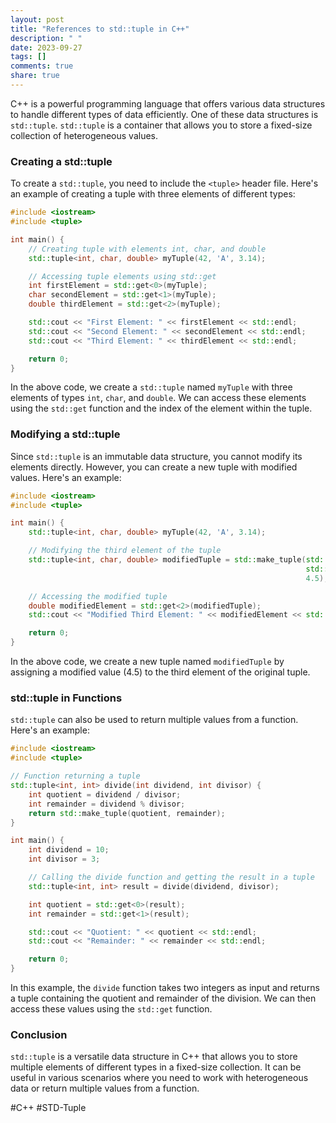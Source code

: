 ```yaml
---
layout: post
title: "References to std::tuple in C++"
description: " "
date: 2023-09-27
tags: []
comments: true
share: true
---
```


C++ is a powerful programming language that offers various data structures to handle different types of data efficiently. One of these data structures is `std::tuple`. `std::tuple` is a container that allows you to store a fixed-size collection of heterogeneous values.

### Creating a std::tuple
To create a `std::tuple`, you need to include the `<tuple>` header file. Here's an example of creating a tuple with three elements of different types:

```cpp
#include <iostream>
#include <tuple>

int main() {
    // Creating tuple with elements int, char, and double
    std::tuple<int, char, double> myTuple(42, 'A', 3.14);

    // Accessing tuple elements using std::get
    int firstElement = std::get<0>(myTuple);
    char secondElement = std::get<1>(myTuple);
    double thirdElement = std::get<2>(myTuple);

    std::cout << "First Element: " << firstElement << std::endl;
    std::cout << "Second Element: " << secondElement << std::endl;
    std::cout << "Third Element: " << thirdElement << std::endl;

    return 0;
}
```

In the above code, we create a `std::tuple` named `myTuple` with three elements of types `int`, `char`, and `double`. We can access these elements using the `std::get` function and the index of the element within the tuple.

### Modifying a std::tuple
Since `std::tuple` is an immutable data structure, you cannot modify its elements directly. However, you can create a new tuple with modified values. Here's an example:

```cpp
#include <iostream>
#include <tuple>

int main() {
    std::tuple<int, char, double> myTuple(42, 'A', 3.14);

    // Modifying the third element of the tuple
    std::tuple<int, char, double> modifiedTuple = std::make_tuple(std::get<0>(myTuple),
                                                                  std::get<1>(myTuple),
                                                                  4.5);

    // Accessing the modified tuple
    double modifiedElement = std::get<2>(modifiedTuple);
    std::cout << "Modified Third Element: " << modifiedElement << std::endl;

    return 0;
}
```

In the above code, we create a new tuple named `modifiedTuple` by assigning a modified value (4.5) to the third element of the original tuple.

### std::tuple in Functions
`std::tuple` can also be used to return multiple values from a function. Here's an example:

```cpp
#include <iostream>
#include <tuple>

// Function returning a tuple
std::tuple<int, int> divide(int dividend, int divisor) {
    int quotient = dividend / divisor;
    int remainder = dividend % divisor;
    return std::make_tuple(quotient, remainder);
}

int main() {
    int dividend = 10;
    int divisor = 3;

    // Calling the divide function and getting the result in a tuple
    std::tuple<int, int> result = divide(dividend, divisor);

    int quotient = std::get<0>(result);
    int remainder = std::get<1>(result);

    std::cout << "Quotient: " << quotient << std::endl;
    std::cout << "Remainder: " << remainder << std::endl;

    return 0;
}
```

In this example, the `divide` function takes two integers as input and returns a tuple containing the quotient and remainder of the division. We can then access these values using the `std::get` function.

### Conclusion
`std::tuple` is a versatile data structure in C++ that allows you to store multiple elements of different types in a fixed-size collection. It can be useful in various scenarios where you need to work with heterogeneous data or return multiple values from a function.

#C++ #STD-Tuple
